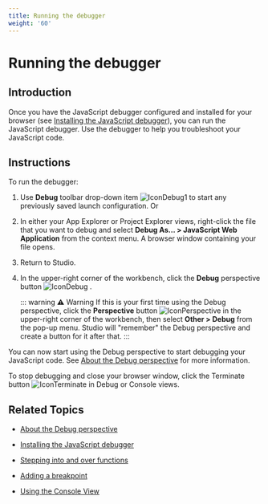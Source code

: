 ```yaml
---
title: Running the debugger
weight: '60'
---
```


# Running the debugger

## Introduction

Once you have the JavaScript debugger configured and installed for your browser (see [Installing the JavaScript debugger](#undefined)), you can run the JavaScript debugger. Use the debugger to help you troubleshoot your JavaScript code.

## Instructions

To run the debugger:

1. Use **Debug** toolbar drop-down item ![IconDebug1](./IconDebug1.png) to start any previously saved launch configuration. Or

2. In either your App Explorer or Project Explorer views, right-click the file that you want to debug and select **Debug As... > JavaScript Web Application** from the context menu. A browser window containing your file opens.

3. Return to Studio.

4. In the upper-right corner of the workbench, click the **Debug** perspective button ![IconDebug](./IconDebug.png) .

    ::: warning ⚠️ Warning
    If this is your first time using the Debug perspective, click the **Perspective** button ![IconPerspective](./IconPerspective.png) in the upper-right corner of the workbench, then select **Other > Debug** from the pop-up menu. Studio will "remember" the Debug perspective and create a button for it after that.
    :::

You can now start using the Debug perspective to start debugging your JavaScript code. See [About the Debug perspective](/guide/Axway_Appcelerator_Studio/Axway_Appcelerator_Studio_Guide/Web_Development/JavaScript_Development/Debugging_JavaScript/About_the_Debug_perspective/) for more information.

To stop debugging and close your browser window, click the Terminate button ![IconTerminate](./IconTerminate.png) in Debug or Console views.

## Related Topics

* [About the Debug perspective](/guide/Axway_Appcelerator_Studio/Axway_Appcelerator_Studio_Guide/Web_Development/JavaScript_Development/Debugging_JavaScript/About_the_Debug_perspective/)

* [Installing the JavaScript debugger](#undefined)

* [Stepping into and over functions](/guide/Axway_Appcelerator_Studio/Axway_Appcelerator_Studio_Guide/Web_Development/JavaScript_Development/Debugging_JavaScript/Stepping_into_and_over_functions/)

* [Adding a breakpoint](/guide/Axway_Appcelerator_Studio/Axway_Appcelerator_Studio_Guide/Web_Development/JavaScript_Development/Debugging_JavaScript/Adding_a_breakpoint/)

* [Using the Console View](/guide/Axway_Appcelerator_Studio/Axway_Appcelerator_Studio_Guide/Web_Development/JavaScript_Development/Debugging_JavaScript/Using_the_Console_View/)
